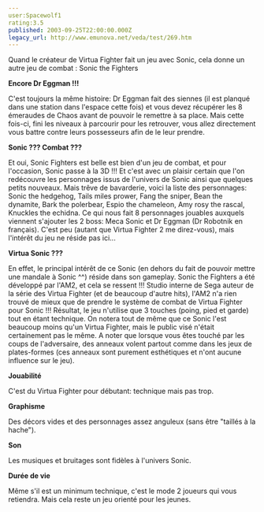 ```yaml
---
user:Spacewolf1
rating:3.5
published: 2003-09-25T22:00:00.000Z
legacy_url: http://www.emunova.net/veda/test/269.htm
---
```

Quand le créateur de Virtua Fighter fait un jeu avec Sonic, cela donne un autre jeu de combat : Sonic the Fighters  

  

**Encore Dr Eggman !!!**  

C'est toujours la même histoire: Dr Eggman fait des siennes (il est planqué dans une station dans l'espace cette fois) et vous devez récupérer les 8 émeraudes de Chaos avant de pouvoir le remettre à sa place. Mais cette fois-ci, fini les niveaux à parcourir pour les retrouver, vous allez directement vous battre contre leurs possesseurs afin de le leur prendre.  

  

**Sonic ??? Combat ???**  

Et oui, Sonic Fighters est belle est bien d'un jeu de combat, et pour l'occasion, Sonic passe à la 3D !!! Et c'est avec un plaisir certain que l'on redécouvre les personnages issus de l'univers de Sonic ainsi que quelques petits nouveaux. Mais trêve de bavarderie, voici la liste des personnages: Sonic the hedgehog, Tails miles prower, Fang the sniper, Bean the dynamite, Bark the polerbear, Espio the chameleon, Amy rosy the rascal, Knuckles the echidna. Ce qui nous fait 8 personnages jouables auxquels viennent s'ajouter les 2 boss: Meca Sonic et Dr Eggman (Dr Robotnik en français). C'est peu (autant que Virtua Fighter 2 me direz-vous), mais l'intérêt du jeu ne réside pas ici...  

  

**Virtua Sonic ???**  

En effet, le principal intérêt de ce Sonic (en dehors du fait de pouvoir mettre une mandale à Sonic ^^) réside dans son gameplay. Sonic the Fighters a été développé par l'AM2, et cela se ressent !!! Studio interne de Sega auteur de la série des Virtua Fighter (et de beaucoup d'autre hits), l'AM2 n'a rien trouvé de mieux que de prendre le système de combat de Virtua Fighter pour Sonic !!! Résultat, le jeu n'utilise que 3 touches (poing, pied et garde) tout en étant technique. On notera tout de même que ce Sonic l'est beaucoup moins qu'un Virtua Fighter, mais le public visé n'était certainement pas le même. A noter que lorsque vous êtes touché par les coups de l'adversaire, des anneaux volent partout comme dans les jeux de plates-formes (ces anneaux sont purement esthétiques et n'ont aucune influence sur le jeu).  

  

  

**Jouabilité**  

C'est du Virtua Fighter pour débutant: technique mais pas trop.  

**Graphisme**  

Des décors vides et des personnages assez anguleux (sans être "taillés à la hache").  

**Son**  

Les musiques et bruitages sont fidèles à l'univers Sonic.  

**Durée de vie**  

Même s'il est un minimum technique, c'est le mode 2 joueurs qui vous retiendra. Mais cela reste un jeu orienté pour les jeunes.